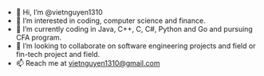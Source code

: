 - 👋 Hi, I’m @vietnguyen1310
- 👀 I’m interested in coding, computer science and finance.
- 🌱 I’m currently coding in Java, C++, C, C#, Python and Go and pursuing CFA program.
- 💞️ I’m looking to collaborate on software engineering projects and field or fin-tech project and field.
- 📫 Reach me at vietnguyen1310@gmail.com

<!---
vietnguyen1310/vietnguyen1310 is a ✨ special ✨ repository because its `README.md` (this file) appears on your GitHub profile.
You can click the Preview link to take a look at your changes.
--->
